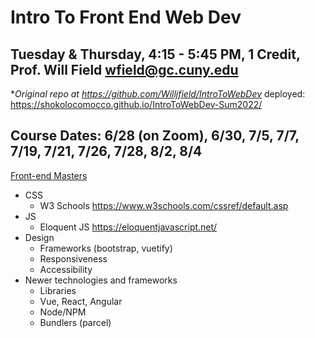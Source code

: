 # Intro To Front End Web Dev
## Tuesday & Thursday, 4:15 - 5:45 PM, 1 Credit, Prof. Will Field wfield@gc.cuny.edu

*_Original repo at https://github.com/Willjfield/IntroToWebDev_
deployed: https://shokolocomocco.github.io/IntroToWebDev-Sum2022/

## Course Dates: 6/28 (on Zoom), 6/30, 7/5, 7/7, 7/19, 7/21, 7/26, 7/28, 8/2, 8/4

[Front-end Masters](https://frontendmasters.com/guides/front-end-handbook/2019/?)

* CSS
    * W3 Schools https://www.w3schools.com/cssref/default.asp
* JS
    * Eloquent JS https://eloquentjavascript.net/
* Design
    * Frameworks (bootstrap, vuetify)
    * Responsiveness
    * Accessibility
* Newer technologies and frameworks
    * Libraries
    * Vue, React, Angular
    * Node/NPM
    * Bundlers (parcel)
